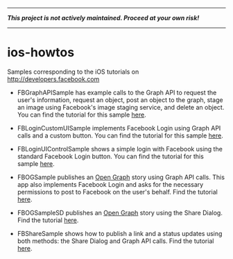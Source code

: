 - - -

**_This project is not actively maintained. Proceed at your own risk!_**

- - -

ios-howtos
============

Samples corresponding to the iOS tutorials on http://developers.facebook.com

* FBGraphAPISample has example calls to the Graph API to request the user's information, request an object, post an object to the graph, stage an image using Facebook's image staging service, and delete an object. You can find the tutorial for this sample [here](https://developers.facebook.com/docs/ios/graph/).

* FBLoginCustomUISample implements Facebook Login using Graph API calls and a custom button. You can find the tutorial for this sample [here](https://developers.facebook.com/docs/ios/login-tutorial/#login-apicalls).

* FBLoginUIControlSample shows a simple login with Facebook using the standard Facebook Login button. You can find the tutorial for this sample [here](https://developers.facebook.com/docs/ios/login-tutorial/#login-button).

* FBOGSample publishes an [Open Graph](https://developers.facebook.com/products/open-graph/) story using Graph API calls. This app also implements Facebook Login and asks for the necessary permissions to post to Facebook on the user's behalf. Find the tutorial [here](https://developers.facebook.com/docs/ios/open-graph).

* FBOGSampleSD publishes an [Open Graph](https://developers.facebook.com/products/open-graph/) story using the Share Dialog. Find the tutorial [here](https://developers.facebook.com/docs/ios/open-graph).

* FBShareSample shows how to publish a link and a status updates using both methods: the Share Dialog and Graph API calls. Find the tutorial [here](https://developers.facebook.com/docs/ios/share).






